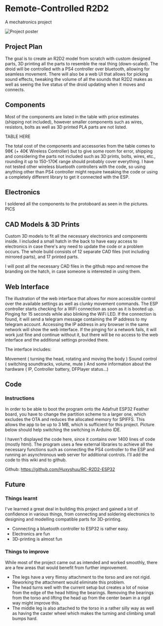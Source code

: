 # Remote-Controlled R2D2
A mechatronics project

![Project poster](https://i.imgur.com/ZxnPFW1.png)

## Project Plan
The goal is to create an R2D2 model from scratch with custom designed parts, 3D printing all the parts to resemble the real thing (down-scaled). The droid will be controlled with a PS4 controller over bluetooth, allowing for seamless movement. There will also be a web UI that allows for picking sound effects, tweaking the volume of all the sounds that R2D2 makes as well as seeing the live status of the droid updating when it moves and connects. 

## Components
Most of the components are listed in the table with price estimates (shipping not included), however smaller components such as wires, resistors, bolts as well as 3D printed PLA parts are not listed.

TABLE HERE

The total cost of the components and accessories from the table comes to 98€ (+ 40€ Wireless Controller) but to give some room for error, shipping and considering the parts not included such as 3D prints, bolts, wires, etc., rounding it up to 150-170€ range should probably cover everything. I have not tested other wireless bluetooth controllers with the code, so using anything other than PS4 controller might require tweaking the code or using a completely different library to get it connected with the ESP.

## Electronics
I soldered all the components to the protoboard as seen in the pictures.
PICS

## CAD Models & 3D Prints
Custom 3D models to fit all the necessary electronics and components inside. I included a small hatch in the back to have easy access to electronics in case there's any need to update the code or a problem occurs. The whole build consists of 12 separate CAD files (not including mirrored parts), and 17 printed parts.

I will post all the necessary CAD files in the github repo and remove the branding on the hatch, in case someone is interested in using them.

## Web Interface
The illustration of the web interface that allows for more accessible control over the available settings as well as clunky movement commands. The ESP controller starts checking for a WiFi connection as soon as it is booted up. Pinging for 15 seconds while also blinking the WiFi LED. If the connection is found, it will send a telegram message containing the IP address to my telegram account. Accessing the IP address in any browser in the same network will show the web interface. If the pinging for a network fails, it will work just fine and continue without it, but there will be no access to the web interface and the additional settings provided there.

The interface includes:

Movement ( turning the head, rotating and moving the body )
Sound control ( switching soundtracks, volume, mute )
And some information about the hardware ( IP, Controller battery, DFPlayer status...)

## Code
### Instructions
In order to be able to boot the program onto the Adafruit ESP32 Feather board, you have to change the partition scheme to a larger one, which excludes the OTA and reduces the allocated memory for SPIFFS. This allows the app to be up to 3 MB, which is sufficient for this project. Picture below should help switching the switching in Arduino IDE.

I haven't displayed the code here, since it contains over 1400 lines of code (mostly html). The program uses a few external libraries to achieve all the necessary functions such as connecting the PS4 controller to the ESP and running an asynchronous web server for additional controls. I'll add the code to this wiki and to github. 

Github: https://github.com/Huxyshuu/RC-R2D2-ESP32

## Future
### Things learnt
I've learned a great deal in building this project and gained a lot of confidence in various things, from connecting and soldering electronics to designing and modelling compatible parts for 3D-printing.

- Connecting a bluetooth controller to ESP32 is rather easy.
- Electronics are fun
- 3D-printing is almost fun

### Things to improve
While most of the project came out as intended and worked smoothly, there are a few areas that would benefit from further improvement.

- The legs have a very flimsy attachment to the torso and are not rigid. Reworking the attachment would eliminate this problem.
- The head turns well with the current setup but creates a lot of noise from the edge of the head hitting the bearings. Removing the bearings from the torso and lifting the head up from the center beam in a rigid way might improve this.
- The middle leg is also attached to the torso in a rather silly way as well as having the caster wheel which makes the turning and climbing small bumps hard.

